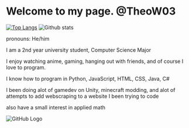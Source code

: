 # Welcome to my page. @TheoW03


[![Top Langs](https://github-readme-stats.vercel.app/api/top-langs/?username=TheoW03&layout=compact)](https://github.com/anuraghazra/github-readme-stats)
![Github stats](https://github-readme-stats.vercel.app/api?username=TheoW03&theme=highcontrast&show_icons=true&count_private=true)


pronouns: He/him

I am a 2nd year university student, Computer Science Major  

I enjoy watching anime, gaming, hanging out with friends, and of course I love to program.

I know how to program in Python, JavaScript, HTML, CSS, Java, C# 

I been doing alot of gamedev on Unity, minecraft modding, and alot of attempts to add webscraping to a website I been trying to code

also have a small interest in applied math


![GitHub Logo](/Downloads/![Cpp_logo](https://user-images.githubusercontent.com/95878514/180693647-35abd9a6-10d0-4915-bcc6-2a568831255b.png))
